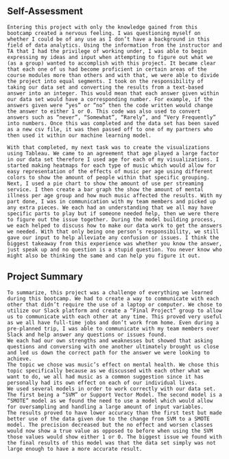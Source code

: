 ## Self-Assessment

	Entering this project with only the knowledge gained from this bootcamp created a nervous feeling. I was questioning myself on whether I could be of any use as I don’t have a background in this field of data analytics. Using the information from the instructor and TA that I had the privilege of working under, I was able to begin expressing my ideas and input when attempting to figure out what we (as a group) wanted to accomplish with this project. It became clear that each one of us had become proficient in certain areas of the course modules more than others and with that, we were able to divide the project into equal segments. I took on the responsibility of taking our data set and converting the results from a text-based answer into an integer. This would mean that each answer given within our data set would have a corresponding number. For example, if the answers given were “yes” or “no” then the code written would change the answer to either 1 or 0. This code was also used to convert answers such as “never”, “Somewhat”, “Rarely”, and “Very Frequently” into numbers. Once this was completed and the data set has been saved as a new csv file, it was then passed off to one of my partners who then used it within our machine learning model.

	With that completed, my next task was to create the visualizations using Tableau. We came to an agreement that age played a large factor in our data set therefore I used age for each of my visualizations. I started making heatmaps for each type of music which would allow for easy representation of the effects of music per age using different colors to show the amount of people within that specific grouping. Next, I used a pie chart to show the amount of use per streaming service. I then create a bar graph the show the amount of mental illness per age group and how much music affected the results. With my part done, I was in communication with my team members and picked up any extra pieces. We each had an understanding that we all may have specific parts to play but if someone needed help, then we were there to figure out the issue together. During the model building process, we each helped to discuss how to make our data work to get the answers we needed. With that only being one person’s responsibility, we still gave our input to help alleviate any confusion or issues. I think the biggest takeaway from this experience was whether you know the answer, just speak up and no question is a stupid question. You never know who might also be thinking the same and can help you figure it out.



## Project Summary

	To summarize, this project was a challenge of everything we learned during this bootcamp. We had to create a way to communicate with each other that didn’t require the use of a laptop or computer. We chose to utilize our Slack platform and create a “Final Project” group to allow us to communicate with each other at any time. This proved very useful as we all have full-time jobs and don’t work from home. Even during a pre-planned trip, I was able to communicate with my team members over Slack and help answer any questions or issues found.
	We each had our own strengths and weaknesses but showed that asking questions and conversing with one another ultimately brought us close and led us down the correct path for the answer we were looking to achieve. 
	The topic we chose was music’s effect on mental health. We chose this topic specifically because as we discussed with each other what we want to do, we all had music as a common suggestion since it has personally had its own effect on each of our individual lives.
	We used several models in order to work correctly with our data set. The first being a “SVM” or Support Vector Model. The second model is a “SMOTE” model as we found the need to use a model which would allow for oversampling and handling a large amount of input variables.
	The results proved to have lower accuracy than the first test but made better use of the data given due to the change from SVM to a SMOTE model. The precision decreased but the no effect and worsen classes would now show a true value as opposed to before when using the SVM those values would show either 1 or 0. The biggest issue we found with the final results of this model was that the data set simply was not large enough to have a more accurate result.
